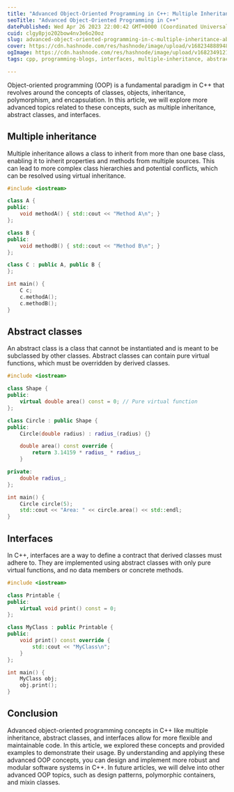 ```yaml
---
title: "Advanced Object-Oriented Programming in C++: Multiple Inheritance, Abstract Classes, and Interfaces"
seoTitle: "Advanced Object-Oriented Programming in C++"
datePublished: Wed Apr 26 2023 22:00:42 GMT+0000 (Coordinated Universal Time)
cuid: clgy8pjo202bow4nv3e6o20oz
slug: advanced-object-oriented-programming-in-c-multiple-inheritance-abstract-classes-and-interfaces
cover: https://cdn.hashnode.com/res/hashnode/image/upload/v1682348889483/8db46bd6-96f1-4ea3-bf0a-17c48473ff8a.jpeg
ogImage: https://cdn.hashnode.com/res/hashnode/image/upload/v1682349121989/572bed94-7bf2-47f3-aaff-f285f6ca1b5b.jpeg
tags: cpp, programming-blogs, interfaces, multiple-inheritance, abstract-classes

---
```


Object-oriented programming (OOP) is a fundamental paradigm in C++ that revolves around the concepts of classes, objects, inheritance, polymorphism, and encapsulation. In this article, we will explore more advanced topics related to these concepts, such as multiple inheritance, abstract classes, and interfaces.

## Multiple inheritance

Multiple inheritance allows a class to inherit from more than one base class, enabling it to inherit properties and methods from multiple sources. This can lead to more complex class hierarchies and potential conflicts, which can be resolved using virtual inheritance.

```cpp
#include <iostream>

class A {
public:
    void methodA() { std::cout << "Method A\n"; }
};

class B {
public:
    void methodB() { std::cout << "Method B\n"; }
};

class C : public A, public B {
};

int main() {
    C c;
    c.methodA();
    c.methodB();
}
```

## Abstract classes

An abstract class is a class that cannot be instantiated and is meant to be subclassed by other classes. Abstract classes can contain pure virtual functions, which must be overridden by derived classes.

```cpp
#include <iostream>

class Shape {
public:
    virtual double area() const = 0; // Pure virtual function
};

class Circle : public Shape {
public:
    Circle(double radius) : radius_(radius) {}

    double area() const override {
        return 3.14159 * radius_ * radius_;
    }

private:
    double radius_;
};

int main() {
    Circle circle(5);
    std::cout << "Area: " << circle.area() << std::endl;
}
```

## Interfaces

In C++, interfaces are a way to define a contract that derived classes must adhere to. They are implemented using abstract classes with only pure virtual functions, and no data members or concrete methods.

```cpp
#include <iostream>

class Printable {
public:
    virtual void print() const = 0;
};

class MyClass : public Printable {
public:
    void print() const override {
        std::cout << "MyClass\n";
    }
};

int main() {
    MyClass obj;
    obj.print();
}
```

## Conclusion

Advanced object-oriented programming concepts in C++ like multiple inheritance, abstract classes, and interfaces allow for more flexible and maintainable code. In this article, we explored these concepts and provided examples to demonstrate their usage. By understanding and applying these advanced OOP concepts, you can design and implement more robust and modular software systems in C++. In future articles, we will delve into other advanced OOP topics, such as design patterns, polymorphic containers, and mixin classes.